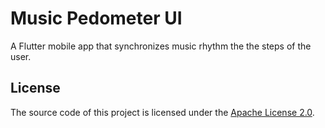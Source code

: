 # Music Pedometer UI

A Flutter mobile app that synchronizes music rhythm the the steps of the user.

## License

The source code of this project is licensed under the [Apache License 2.0](https://choosealicense.com/licenses/apache-2.0/).
